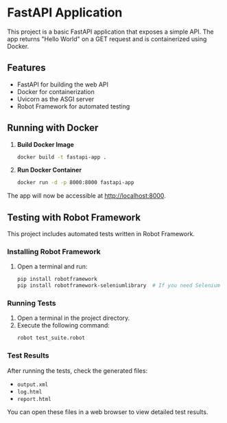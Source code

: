 # FastAPI Application

This project is a basic FastAPI application that exposes a simple API. The app returns "Hello World" on a GET request and is containerized using Docker.

## Features
- FastAPI for building the web API
- Docker for containerization
- Uvicorn as the ASGI server
- Robot Framework for automated testing

## Running with Docker
1. **Build Docker Image**
   ```bash
   docker build -t fastapi-app .
   ```
2. **Run Docker Container**
   ```bash
   docker run -d -p 8000:8000 fastapi-app
   ```

The app will now be accessible at [http://localhost:8000](http://localhost:8000).

## Testing with Robot Framework
This project includes automated tests written in Robot Framework.

### Installing Robot Framework
1. Open a terminal and run:
   ```bash
   pip install robotframework
   pip install robotframework-seleniumlibrary  # If you need Selenium
   ```

### Running Tests
1. Open a terminal in the project directory.
2. Execute the following command:
   ```bash
   robot test_suite.robot
   ```

### Test Results
After running the tests, check the generated files:
- `output.xml`
- `log.html`
- `report.html`

You can open these files in a web browser to view detailed test results.

